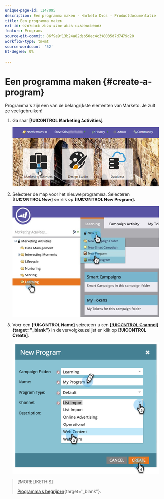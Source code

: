```yaml
---
unique-page-id: 1147095
description: Een programma maken - Marketo Docs - Productdocumentatie
title: Een programma maken
exl-id: 9767dacb-2b24-4700-ab23-c48998cb0063
feature: Programs
source-git-commit: 86f9e9f13b24a82deb50ec4c398035d7d7479d20
workflow-type: tm+mt
source-wordcount: '52'
ht-degree: 0%

---
```


# Een programma maken {#create-a-program}

Programma&#39;s zijn een van de belangrijkste elementen van Marketo. Je zult ze veel gebruiken!

1. Ga naar **[!UICONTROL Marketing Activities]**.

   ![](assets/login-marketing-activities.png)

1. Selecteer de map voor het nieuwe programma. Selecteren **[!UICONTROL New]** en klik op **[!UICONTROL New Program]**.

   ![](assets/leadlifecycle.jpg)

1. Voer een **[!UICONTROL Name]** selecteert u een **[[!UICONTROL Channel]](/help/marketo/product-docs/administration/tags/create-a-program-channel.md){target="_blank"}** in de vervolgkeuzelijst en klik op **[!UICONTROL Create]**.

   ![](assets/image2015-2-5-16-3a33-3a23.png)

>[!MORELIKETHIS]
>
>[Programma&#39;s begrijpen](/help/marketo/product-docs/core-marketo-concepts/programs/creating-programs/understanding-programs.md){target="_blank"}.
